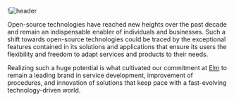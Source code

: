 !![header](https://raw.githubusercontent.com/ElmCompany/.github/main/images/header.jpg)


Open-source technologies have reached new heights over the past decade and remain an indispensable enabler of individuals and businesses. Such a shift towards open-source technologies could be traced by the exceptional features contained in its solutions and applications that ensure its users the flexibility and freedom to adapt services and products to their needs.

Realizing such a huge potential is what cultivated our commitment at [Elm](https://elm.sa) to remain a leading brand in service development, improvement of procedures, and innovation of solutions that keep pace with a fast-evolving technology-driven world.